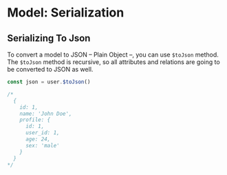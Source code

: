 # Model: Serialization

## Serializing To Json

To convert a model to JSON – Plain Object –, you can use `$toJson` method. The `$toJson` method is recursive, so all attributes and relations are going to be converted to JSON as well.

```js
const json = user.$toJson()

/*
  {
    id: 1,
    name: 'John Doe',
    profile: {
      id: 1,
      user_id: 1,
      age: 24,
      sex: 'male'
    }
  }
*/
```
